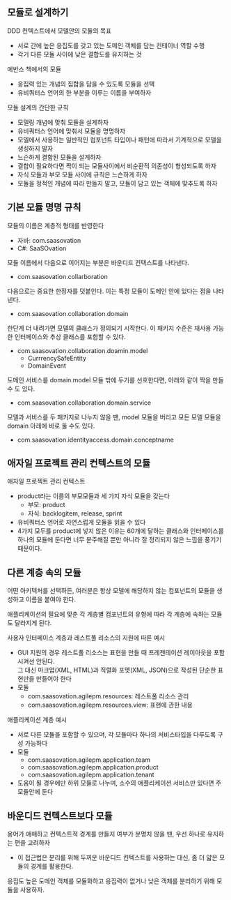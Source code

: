## 모듈로 설계하기
DDD 컨텍스트에서 모델안의 모듈의 목표
- 서로 간에 높은 응집도를 갖고 있는 도메인 객체를 담는 컨테이너 역할 수행
- 각기 다른 모듈 사이에 낮은 결합도를 유지하는 것

에반스 책에서의 모듈
- 응집력 있는 개념의 집합을 담을 수 있도록 모듈을 선택
- 유비쿼터스 언어의 한 부분을 이루는 이름을 부여하자

모듈 설계의 간단한 규칙
- 모델링 개념에 맞춰 모듈을 설계하자
- 유비쿼터스 언어에 맞춰서 모듈을 명명하자
- 모델에서 사용하는 일반적인 컴포넌트 타입이나 패턴에 따라서 기계적으로 모델을 생성하지 말자
- 느슨하게 결합된 모듈을 설계하자
- 결합이 필요하다면 짝이 되는 모듈사이에서 비순환적 의존성이 형성되도록 하자
- 자식 모듈과 부모 모듈 사이에 규칙은 느슨하게 하자
- 모듈을 정적인 개념에 따라 만들지 말고, 모듈이 담고 있는 객체에 맞추도록 하자

## 기본 모듈 명명 규칙
모듈의 이름은 계층적 형태를 반영한다
- 자바: com.saasovation
- C#: SaaSOvation

모듈 이름에서 다음으로 이어지는 부분은 바운디드 컨텍스트를 나타낸다.
- com.saasovation.collarboration

다음으로는 중요한 한정자를 덧붙인다. 이는 특정 모듈이 도메인 안에 있다는 점을 나타낸다.
- com.saasovation.collaboration.domain

한단계 더 내려가면 모델의 클래스가 정의되기 시작한다. 이 패키지 수준은 재사용 가능한 인터페이스와 추상 클래스를 포함할 수 있다.
- com.saasovation.collaboration.doamin.model
   - CurrrencySafeEntity
   - DomainEvent

도메인 서비스를 domain.model 모듈 밖에 두기를 선호한다면, 아래와 같이 짝을 만들 수 도 있다. 
- com.saasovation.collaboration.domain.service

모델과 서비스를 두 패키지로 나누지 않을 땐, model 모듈을 버리고 모든 모델 모듈을 domain 아래에 바로 둘 수도 있다.
- com.saasovation.identityaccess.domain.conceptname

## 애자일 프로젝트 관리 컨텍스트의 모듈
애자일 프로젝트 관리 컨텍스트
- product라는 이름의 부모모듈과 세 가지 자식 모듈을 갖는다
   - 부모: product
   - 자식: backlogitem, release, sprint
- 유비쿼터스 언어로 자연스럽게 모듈을 읽을 수 있다
- 4가지 모두를 product에 넣지 않은 이유는 60개에 달하는 클래스와 인터페이스를 하나의 모듈에 둔다면 너무 분주해질 뿐만 아니라 잘 정리되지 않은 느낌을 풍기기 때문이다. 

## 다른 계층 속의 모듈
어떤 아키텍처를 선택하든, 여러분은 항상 모델에 해당하지 않는 컴포넌트의 모듈을 생성하고 이름을 붙여야 한다. 

애플리케이션의 필요에 맞춘 각 계층별 컴포넌트의 유형에 따라 각 계층에 속하는 모듈도 달라지게 된다. 

사용자 인터페이스 계층과 레스트풀 리소스의 지원에 따른 예시
- GUI 지원의 경우 레스트풀 리소스는 표현을 만들 때 프레젠테이션 레이아웃을 포함시켜선 안된다.<br>
그 대신 마크업(XML, HTML)과 직렬화 포멧(XML, JSON)으로 작성된 단순한 표현만을 만들어야 한다
- 모듈
   - com.saasovation.agilepm.resources: 레스트풀 리소스 관리
   - com.saasovation.agilepm.resources.view: 표현에 관한 내용


애플리케이션 계층 예시
- 서로 다른 모듈을 포함할 수 있으며, 각 모듈마다 하나의 서비스타입을 다루도록 구성 가능하다
- 모듈
   - com.saasovation.agilepm.application.team
   - com.saasovation.agilepm.application.product
   - com.saasovation.agilepm.application.tenant
- 도움이 될 경우에만 하위 모듈로 나누며, 소수의 애플리케이션 서비스만 있다면 주 모듈안에 둔다

## 바운디드 컨텍스트보다 모듈
용어가 애매하고 컨텍스트적 경계를 만들지 여부가 분명치 않을 땐, 우선 하나로 유지하는 편을 고려하자
   - 이 접근법은 분리를 위해 두꺼운 바운디드 컨텍스트를 사용하는 대신, 좀 더 얇은 모듈의 경계를 활용한다. 

응집도 높은 도메인 객체를 모듈화하고 응집력이 없거나 낮은 객체를 분리하기 위해 모듈을 사용하자.